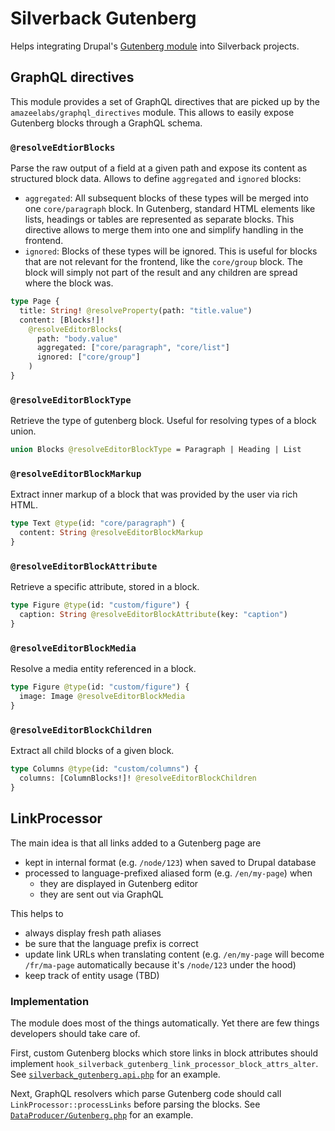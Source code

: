 # Silverback Gutenberg

Helps integrating Drupal's
[Gutenberg module](https://www.drupal.org/project/gutenberg) into Silverback
projects.

## GraphQL directives

This module provides a set of GraphQL directives that are picked up by the
`amazeelabs/graphql_directives` module. This allows to easily expose Gutenberg
blocks through a GraphQL schema.

### `@resolveEdtiorBlocks`

Parse the raw output of a field at a given path and expose its content as
structured block data. Allows to define `aggregated` and `ignored` blocks:

- `aggregated`: All subsequent blocks of these types will be merged into one
  `core/paragraph` block. In Gutenberg, standard HTML elements like lists,
  headings or tables are represented as separate blocks. This directive allows
  to merge them into one and simplify handling in the frontend.
- `ignored`: Blocks of these types will be ignored. This is useful for blocks
  that are not relevant for the frontend, like the `core/group` block. The block
  will simply not part of the result and any children are spread where the block
  was.

```graphql
type Page {
  title: String! @resolveProperty(path: "title.value")
  content: [Blocks!]!
    @resolveEditorBlocks(
      path: "body.value"
      aggregated: ["core/paragraph", "core/list"]
      ignored: ["core/group"]
    )
}
```

### `@resolveEditorBlockType`

Retrieve the type of gutenberg block. Useful for resolving types of a block
union.

```graphql
union Blocks @resolveEditorBlockType = Paragraph | Heading | List
```

### `@resolveEditorBlockMarkup`

Extract inner markup of a block that was provided by the user via rich HTML.

```graphql
type Text @type(id: "core/paragraph") {
  content: String @resolveEditorBlockMarkup
}
```

### `@resolveEditorBlockAttribute`

Retrieve a specific attribute, stored in a block.

```graphql
type Figure @type(id: "custom/figure") {
  caption: String @resolveEditorBlockAttribute(key: "caption")
}
```

### `@resolveEditorBlockMedia`

Resolve a media entity referenced in a block.

```graphql
type Figure @type(id: "custom/figure") {
  image: Image @resolveEditorBlockMedia
}
```

### `@resolveEditorBlockChildren`

Extract all child blocks of a given block.

```graphql
type Columns @type(id: "custom/columns") {
  columns: [ColumnBlocks!]! @resolveEditorBlockChildren
}
```

## LinkProcessor

The main idea is that all links added to a Gutenberg page are

- kept in internal format (e.g. `/node/123`) when saved to Drupal database
- processed to language-prefixed aliased form (e.g. `/en/my-page`) when
  - they are displayed in Gutenberg editor
  - they are sent out via GraphQL

This helps to

- always display fresh path aliases
- be sure that the language prefix is correct
- update link URLs when translating content (e.g. `/en/my-page` will become
  `/fr/ma-page` automatically because it's `/node/123` under the hood)
- keep track of entity usage (TBD)

### Implementation

The module does most of the things automatically. Yet there are few things
developers should take care of.

First, custom Gutenberg blocks which store links in block attributes should
implement `hook_silverback_gutenberg_link_processor_block_attrs_alter`. See
[`silverback_gutenberg.api.php`](./silverback_gutenberg.api.php) for an example.

Next, GraphQL resolvers which parse Gutenberg code should call
`LinkProcessor::processLinks` before parsing the blocks. See
[`DataProducer/Gutenberg.php`](../../../../apps/silverback-drupal/web/modules/custom/silverback_gatsby_test/src/Plugin/GraphQL/DataProducer/Gutenberg.php)
for an example.
